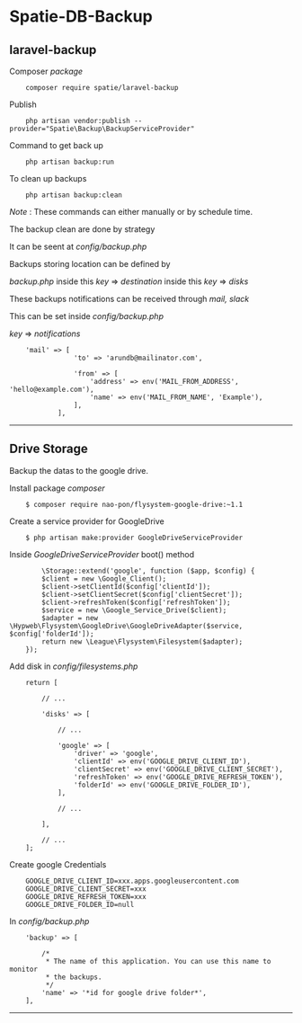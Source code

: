 # Spatie-DB-Backup

## laravel-backup

Composer *package*
```
    composer require spatie/laravel-backup
```


Publish
```
    php artisan vendor:publish --provider="Spatie\Backup\BackupServiceProvider"
```

Command to get back up
```
    php artisan backup:run
```

To clean up backups
```
    php artisan backup:clean
```

*Note* : These commands can either manually or by schedule time.

The backup clean are done by strategy

It can be seent at *config/backup.php*

Backups storing location can be defined by

*backup.php* inside this *key* => *destination* inside this *key* => *disks*

These backups notifications can be received through *mail, slack*

This can be set inside *config/backup.php*

*key* => *notifications*

```
    'mail' => [
                'to' => 'arundb@mailinator.com',

                'from' => [
                    'address' => env('MAIL_FROM_ADDRESS', 'hello@example.com'),
                    'name' => env('MAIL_FROM_NAME', 'Example'),
                ],
            ],
```

--------------------------------------------------------------------------------------------------------------

## Drive Storage

Backup the datas to the google drive.

Install package *composer*
```
    $ composer require nao-pon/flysystem-google-drive:~1.1
```

Create a service provider for GoogleDrive
```
    $ php artisan make:provider GoogleDriveServiceProvider
```

Inside *GoogleDriveServiceProvider* boot() method
```
        \Storage::extend('google', function ($app, $config) {
        $client = new \Google_Client();
        $client->setClientId($config['clientId']);
        $client->setClientSecret($config['clientSecret']);
        $client->refreshToken($config['refreshToken']);
        $service = new \Google_Service_Drive($client);
        $adapter = new \Hypweb\Flysystem\GoogleDrive\GoogleDriveAdapter($service, $config['folderId']);
        return new \League\Flysystem\Filesystem($adapter);
    });     
```

Add disk in *config/filesystems.php*
```
    return [
    
        // ...
        
        'disks' => [
            
            // ...
            
            'google' => [
                'driver' => 'google',
                'clientId' => env('GOOGLE_DRIVE_CLIENT_ID'),
                'clientSecret' => env('GOOGLE_DRIVE_CLIENT_SECRET'),
                'refreshToken' => env('GOOGLE_DRIVE_REFRESH_TOKEN'),
                'folderId' => env('GOOGLE_DRIVE_FOLDER_ID'),
            ],
            
            // ...
            
        ],
        
        // ...
    ];
```

Create google Credentials
```
    GOOGLE_DRIVE_CLIENT_ID=xxx.apps.googleusercontent.com
    GOOGLE_DRIVE_CLIENT_SECRET=xxx
    GOOGLE_DRIVE_REFRESH_TOKEN=xxx
    GOOGLE_DRIVE_FOLDER_ID=null
```

In *config/backup.php*
```
    'backup' => [

        /*
         * The name of this application. You can use this name to monitor
         * the backups.
         */
        'name' => '*id for google drive folder*',
    ],
```

--------------------------------------------------------------------------------------------------------------

